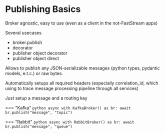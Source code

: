 # Publishing Basics

Broker agnostic, easy to use (even as a client in the not-FastStream apps)

Several usecases

* broker.publish
* decorator
* publisher object decorator
* publisher object direct

Allows to publish any JSON-serializable messages (python types, pydantic models, e.t.c.) or raw bytes.

Automatically setups all required headers (expecially correlation_id, which using to trace message processing pipeline through all services)

Just setup a message and a routing key

=== "Kafka"
    ```python
    async with KafkaBroker() as br:
        await br.publish("message", "topic")
    ```

=== "Rabbit"
    ```python
    async with RabbitBroker() as br:
        await br.publish("message", "queue")
    ```
